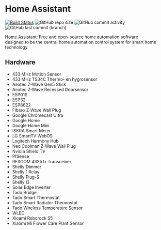# Home Assistant

[![Build Status](https://drone.theautomation.nl/api/badges/theautomation/home-assistant/status.svg)](https://drone.theautomation.nl/theautomation/home-assistant)
![GitHub repo size](https://img.shields.io/github/repo-size/theautomation/home-assistant?logo=Github)
![GitHub commit activity](https://img.shields.io/github/commit-activity/y/theautomation/home-assistant?logo=github)
![GitHub last commit (branch)](https://img.shields.io/github/last-commit/theautomation/home-assistant/main?logo=github)

[Home Assistant](https://www.home-assistant.io/): Free and open-source home automation software designed to be the central home automation control system for smart home technology.

## Hardware
- 433 MHz Motion Sensor
- 433 MHz TS34C Thermo- en hygrosensor
- Aeotec Z-Wave Gen5 Stick
- Aeotec Z-Wave Recessed Doorsensor
- ESP01S
- ESP32
- ESP8622
- Fibaro Z-Wave Wall Plug
- Google Chromecast Ultra
- Google Home
- Google Home Mini
- ISKRA Smart Meter
- LG SmartTV WebOS
- Logitech Harmony Hub
- Neo Coolman Z-Wave Wall Plug
- Nvidia Shield TV
- PfSense
- RFXCOM 433trfx Transceiver
- Shelly Dimmer
- Shelly 1 Relay
- Shelly Plug-S
- Shelly I3
- Solar Edge Inverter
- Tado Bridge
- Tado Smart Thermostat
- Tado Smart Radiator Thermostat
- Tado Wireless Temperature Sensor
- WLED
- Xioami Roborock S5
- Xiaomi Mi Flower Care Plant Sensor

